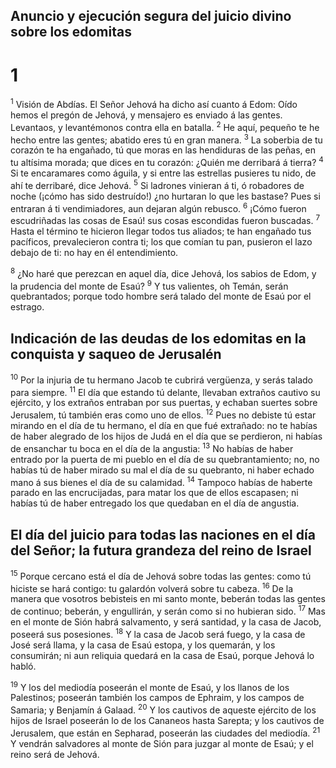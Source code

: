 ## Anuncio y ejecución segura del juicio divino sobre los edomitas
# 1 
<sup>1</sup> Visión de Abdías. El Señor Jehová ha dicho así cuanto á Edom: Oído hemos el pregón de Jehová, y mensajero es enviado á las gentes. Levantaos, y levantémonos contra ella en batalla. <sup>2</sup> He aquí, pequeño te he hecho entre las gentes; abatido eres tú en gran manera. <sup>3</sup> La soberbia de tu corazón te ha engañado, tú que moras en las hendiduras de las peñas, en tu altísima morada; que dices en tu corazón: ¿Quién me derribará á tierra? <sup>4</sup> Si te encaramares como águila, y si entre las estrellas pusieres tu nido, de ahí te derribaré, dice Jehová. <sup>5</sup> Si ladrones vinieran á ti, ó robadores de noche (¡cómo has sido destruído!) ¿no hurtaran lo que les bastase? Pues si entraran á ti vendimiadores, aun dejaran algún rebusco. <sup>6</sup> ¡Cómo fueron escudriñadas las cosas de Esaú! sus cosas escondidas fueron buscadas. <sup>7</sup> Hasta el término te hicieron llegar todos tus aliados; te han engañado tus pacíficos, prevalecieron contra ti; los que comían tu pan, pusieron el lazo debajo de ti: no hay en él entendimiento. 

<sup>8</sup> ¿No haré que perezcan en aquel día, dice Jehová, los sabios de Edom, y la prudencia del monte de Esaú? <sup>9</sup> Y tus valientes, oh Temán, serán quebrantados; porque todo hombre será talado del monte de Esaú por el estrago.

## Indicación de las deudas de los edomitas en la conquista y saqueo de Jerusalén
<sup>10</sup> Por la injuria de tu hermano Jacob te cubrirá vergüenza, y serás talado para siempre. <sup>11</sup> El día que estando tú delante, llevaban extraños cautivo su ejército, y los extraños entraban por sus puertas, y echaban suertes sobre Jerusalem, tú también eras como uno de ellos. <sup>12</sup> Pues no debiste tú estar mirando en el día de tu hermano, el día en que fué extrañado: no te habías de haber alegrado de los hijos de Judá en el día que se perdieron, ni habías de ensanchar tu boca en el día de la angustia: <sup>13</sup> No habías de haber entrado por la puerta de mi pueblo en el día de su quebrantamiento; no, no habías tú de haber mirado su mal el día de su quebranto, ni haber echado mano á sus bienes el día de su calamidad. <sup>14</sup> Tampoco habías de haberte parado en las encrucijadas, para matar los que de ellos escapasen; ni habías tú de haber entregado los que quedaban en el día de angustia. 

## El día del juicio para todas las naciones en el día del Señor; la futura grandeza del reino de Israel
<sup>15</sup> Porque cercano está el día de Jehová sobre todas las gentes: como tú hiciste se hará contigo: tu galardón volverá sobre tu cabeza. <sup>16</sup> De la manera que vosotros bebisteis en mi santo monte, beberán todas las gentes de continuo; beberán, y engullirán, y serán como si no hubieran sido. <sup>17</sup> Mas en el monte de Sión habrá salvamento, y será santidad, y la casa de Jacob, poseerá sus posesiones. <sup>18</sup> Y la casa de Jacob será fuego, y la casa de José será llama, y la casa de Esaú estopa, y los quemarán, y los consumirán; ni aun reliquia quedará en la casa de Esaú, porque Jehová lo habló. 

<sup>19</sup> Y los del mediodía poseerán el monte de Esaú, y los llanos de los Palestinos; poseerán también los campos de Ephraim, y los campos de Samaria; y Benjamín á Galaad. <sup>20</sup> Y los cautivos de aqueste ejército de los hijos de Israel poseerán lo de los Cananeos hasta Sarepta; y los cautivos de Jerusalem, que están en Sepharad, poseerán las ciudades del mediodía. <sup>21</sup> Y vendrán salvadores al monte de Sión para juzgar al monte de Esaú; y el reino será de Jehová. 